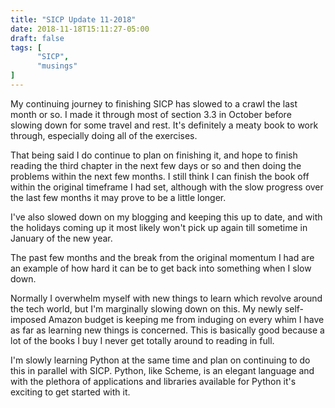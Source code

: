 ```yaml
---
title: "SICP Update 11-2018"
date: 2018-11-18T15:11:27-05:00
draft: false
tags: [
      "SICP",
      "musings"
]       
---
```


My continuing journey to finishing SICP has slowed to a crawl the last
month or so.  I made it through most of section 3.3 in October before
slowing down for some travel and rest.  It's definitely a meaty book
to work through, especially doing all of the exercises.

That being said I do continue to plan on finishing it, and hope to
finish reading the third chapter in the next few days or so and then
doing the problems within the next few months.  I still think I can
finish the book off within the original timeframe I had set, although
with the slow progress over the last few months it may prove to be a
little longer.

I've also slowed down on my blogging and keeping this up to date, and
with the holidays coming up it most likely won't pick up again till
sometime in January of the new year.

The past few months and the break from the original momentum I had are
an example of how hard it can be to get back into something when I
slow down.

Normally I overwhelm myself with new things to learn which revolve
around the tech world, but I'm marginally slowing down on this.  My
newly self-imposed Amazon budget is keeping me from induging on every
whim I have as far as learning new things is concerned.  This is
basically good because a lot of the books I buy I never get totally
around to reading in full.

I'm slowly learning Python at the same time and plan on continuing to
do this in parallel with SICP.  Python, like Scheme, is an elegant
language and with the plethora of applications and libraries available
for Python it's exciting to get started with it.



